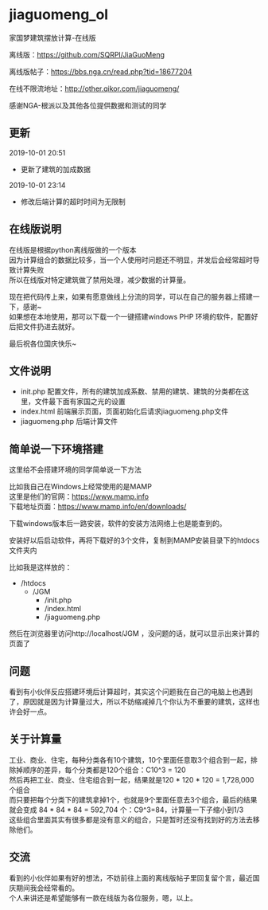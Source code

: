 # jiaguomeng_ol
家国梦建筑摆放计算-在线版

离线版：https://github.com/SQRPI/JiaGuoMeng 

离线版帖子：https://bbs.nga.cn/read.php?tid=18677204

在线不限流地址：http://other.qikor.com/jiaguomeng/

感谢NGA-根派以及其他各位提供数据和测试的同学

## 更新

2019-10-01 20:51

 - 更新了建筑的加成数据
 
2019-10-01 23:14

 - 修改后端计算的超时时间为无限制

## 在线版说明

在线版是根据python离线版做的一个版本<br>
因为计算组合的数据比较多，当一个人使用时问题还不明显，并发后会经常超时导致计算失败<br>
所以在线版对特定建筑做了禁用处理，减少数据的计算量。

现在把代码传上来，如果有愿意做线上分流的同学，可以在自己的服务器上搭建一下，感谢~<br>
如果想在本地使用，那可以下载一个一键搭建windows PHP 环境的软件，配置好后把文件扔进去就好。

最后祝各位国庆快乐~

## 文件说明

 - init.php 配置文件，所有的建筑加成系数、禁用的建筑、建筑的分类都在这里，文件最下面有家国之光的设置
 - index.html 前端展示页面，页面初始化后请求jiaguomeng.php文件
 - jiaguomeng.php 后端计算文件

## 简单说一下环境搭建

这里给不会搭建环境的同学简单说一下方法

比如我自己在Windows上经常使用的是MAMP<br>
这里是他们的官网：https://www.mamp.info<br>
下载地址页面：https://www.mamp.info/en/downloads/<br>

下载windows版本后一路安装，软件的安装方法网络上也是能查到的。

安装好以后启动软件，再将下载好的3个文件，复制到MAMP安装目录下的htdocs文件夹内

比如我是这样放的：
* /htdocs  
    * /JGM 
        * /init.php 
        * /index.html 
        * /jiaguomeng.php
     
然后在浏览器里访问http://localhost/JGM ，没问题的话，就可以显示出来计算的页面了<br>

## 问题

看到有小伙伴反应搭建环境后计算超时，其实这个问题我在自己的电脑上也遇到了，原因就是因为计算量过大，所以不妨缩减掉几个你认为不重要的建筑，这样也许会好一点。

## 关于计算量

工业、商业、住宅，每种分类各有10个建筑，10个里面任意取3个组合到一起，排除掉顺序的差异，每个分类都是120个组合：C10^3 = 120<br>
然后再把工业、商业、住宅组合到一起，结果就是120 * 120 * 120 = 1,728,000 ‬个组合<br>
而只要把每个分类下的建筑拿掉1个，也就是9个里面任意去3个组合，最后的结果就会变成 84 * 84 * 84 = 592,704 个：C9^3=84，计算量一下子缩小到1/3<br>
这些组合里面其实有很多都是没有意义的组合，只是暂时还没有找到好的方法去移除他们。<br>

## 交流

看到的小伙伴如果有好的想法，不妨前往上面的离线版帖子里回复留个言，最近国庆期间我会经常看的。<br>
个人来讲还是希望能够有一款在线版为各位服务，嗯，以上。<br>

